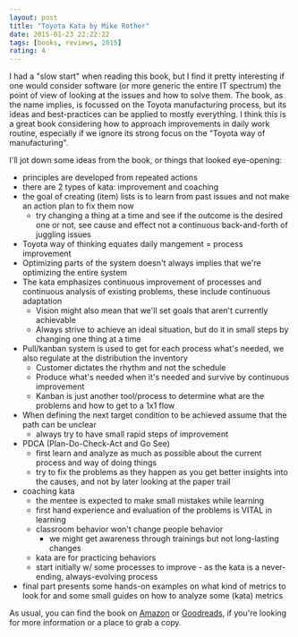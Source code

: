```yaml
---
layout: post
title: "Toyota Kata by Mike Rother"
date: 2015-01-23 22:22:22
tags: [books, reviews, 2015]
rating: 4
---
```


I had a "slow start" when reading this book, but I find it pretty interesting if one would consider software (or more generic the entire IT spectrum) the point of view of looking at the issues and how to solve them.
The book, as the name implies, is focussed on the Toyota manufacturing process, but its ideas and best-practices can be applied to mostly everything.
I think this is a great book considering how to approach improvements in daily work routine, especially if we ignore its strong focus on the "Toyota way of manufacturing".

I'll jot down some ideas from the book, or things that looked eye-opening:

* principles are developed from repeated actions
* there are 2 types of kata: improvement and coaching
* the goal of creating (item) lists is to learn from past issues and not make an action plan to fix them now
    * try changing a thing at a time and see if the outcome is the desired one or not, see cause and effect not a continuous back-and-forth of juggling issues
* Toyota way of thinking equates daily mangement = process improvement
* Optimizing parts of the system doesn't always implies that we're optimizing the entire system
* The kata emphasizes continuous improvement of processes and continuous analysis of existing problems, these include continuous adaptation
    * Vision might also mean that we'll set goals that aren't currently achievable
    * Always strive to achieve an ideal situation, but do it in small steps by changing one thing at a time
* Pull/kanban system is used to get for each process what's needed, we also regulate at the distribution the inventory
    * Customer dictates the rhythm and not the schedule
    * Produce what's needed when it's needed and survive by continuous improvement
    * Kanban is just another tool/process to determine what are the problems and how to get to a 1x1 flow
* When defining the next target condition to be achieved assume that the path can be unclear
    * always try to have small rapid steps of improvement
* PDCA (Plan-Do-Check-Act and Go See)
    * first learn and analyze as much as possible about the current process and way of doing things
    * try to fix the problems as they happen as you get better insights into the causes, and not by later looking at the paper trail
* coaching kata
    * the mentee is expected to make small mistakes while learning
    * first hand experience and evaluation of the problems is VITAL in learning
    * classroom behavior won't change people behavior
        * we might get awareness through trainings but not long-lasting changes
    * kata are for practicing behaviors
    * start initially w/ some processes to improve - as the kata is a never-ending, always-evolving process
* final part presents some hands-on examples on what kind of metrics to look for and some small guides on how to analyze some (kata) metrics

As usual, you can find the book on [Amazon] or [Goodreads], if you're looking for more information or a place to grab a copy.

[Amazon]: http://www.amazon.com/Toyota-Kata-Managing-Improvement-Adaptiveness/dp/0071635238
[Goodreads]: https://www.goodreads.com/book/show/9904353-toyota-kata
